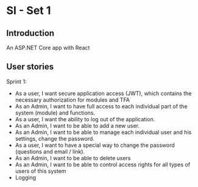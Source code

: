 # SI - Set 1

## Introduction
An ASP.NET Core app with React



## User stories
Sprint 1:
- As a user, I want secure application access (JWT), which contains the necessary authorization for modules and TFA
- As an Admin, I want to have full access to each individual part of the system (module) and functions.
- As a user, I want the ability to log out of the application.
- As an Admin, I want to be able to add a new user.
- As an Admin, I want to be able to manage each individual user and his settings, change the password.
- As a user, I want to have a special way to change the password (questions and email / link).
- As an Admin, I want to be able to delete users
- As an Admin, I want to be able to control access rights for all types of users of this system
- Logging
